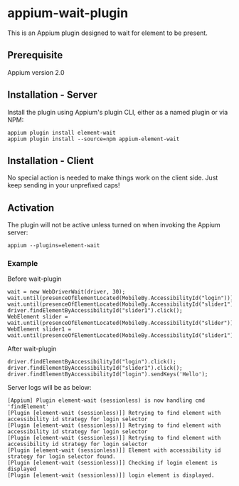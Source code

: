 # appium-wait-plugin

This is an Appium plugin designed to wait for element to be present.

## Prerequisite

Appium version 2.0

## Installation - Server

Install the plugin using Appium's plugin CLI, either as a named plugin or via NPM:

```
appium plugin install element-wait
appium plugin install --source=npm appium-element-wait
```

## Installation - Client

No special action is needed to make things work on the client side. Just keep sending in your unprefixed caps!

## Activation

The plugin will not be active unless turned on when invoking the Appium server:

```
appium --plugins=element-wait
```

### Example


Before wait-plugin 

```
wait = new WebDriverWait(driver, 30);
wait.until(presenceOfElementLocated(MobileBy.AccessibilityId("login"))).click();
wait.until(presenceOfElementLocated(MobileBy.AccessibilityId("slider1")));
driver.findElementByAccessibilityId("slider1").click();
WebElement slider = wait.until(presenceOfElementLocated(MobileBy.AccessibilityId("slider")));
WebElement slider1 = wait.until(presenceOfElementLocated(MobileBy.AccessibilityId("slider1")));
```


After wait-plugin 

```
driver.findElementByAccessibilityId("login").click();
driver.findElementByAccessibilityId("slider1").click();
driver.findElementByAccessibilityId("login").sendKeys('Hello');
```

Server logs will be as below:

```
[Appium] Plugin element-wait (sessionless) is now handling cmd 'findElement'
[Plugin [element-wait (sessionless)]] Retrying to find element with accessibility id strategy for login selector
[Plugin [element-wait (sessionless)]] Retrying to find element with accessibility id strategy for login selector
[Plugin [element-wait (sessionless)]] Retrying to find element with accessibility id strategy for login selector
[Plugin [element-wait (sessionless)]] Element with accessibility id strategy for login selector found.
[Plugin [element-wait (sessionless)]] Checking if login element is displayed
[Plugin [element-wait (sessionless)]] login element is displayed.
```
